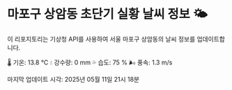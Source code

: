
# 마포구 상암동 초단기 실황 날씨 정보 🌤️

이 리포지토리는 기상청 API를 사용하여 서울 마포구 상암동의 날씨 정보를 업데이트합니다. 

🌡️ 기온: 13.8 ℃
💧 강수량: 0 mm
💦 습도: 75 %
🌬️ 풍속: 1.3 m/s

마지막 업데이트 시각: 2025년 05월 11일 21시 18분    
